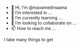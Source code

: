 - 👋 Hi, I’m @maxamedmaama
- 👀 I’m interested in ...
- 🌱 I’m currently learning ...
- 💞️ I’m looking to collaborate on ...
- 📫 How to reach me ...

<!---
maxamedmaama/maxamedmaama is a ✨ special ✨ repository because its `README.md` (this file) appears on your GitHub profile.
You can click the Preview link to take a look at your changes.
--->I take many things to get 
